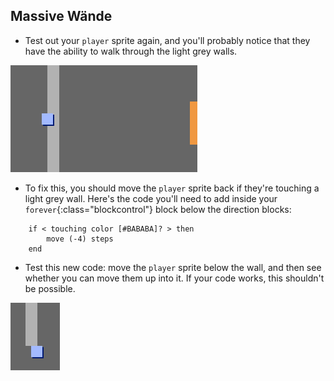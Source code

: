 ## Massive Wände

+ Test out your `player` sprite again, and you'll probably notice that they have the ability to walk through the light grey walls.

![screenshot](images/world-walls.png)

+ To fix this, you should move the `player` sprite back if they're touching a light grey wall. Here's the code you'll need to add inside your `forever`{:class="blockcontrol"} block below the direction blocks:

```blocks
    if < touching color [#BABABA]? > then
        move (-4) steps
    end
```

+ Test this new code: move the `player` sprite below the wall, and then see whether you can move them up into it. If your code works, this shouldn't be possible.

![screenshot](images/world-walls-test.png)